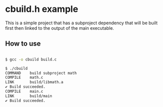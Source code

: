 # cbuild.h example

This is a simple project that has a subproject dependency that will be built 
first then linked to the output of the main executable.

## How to use

```bash

$ gcc -o cbuild build.c

$ ./cbuild
COMMAND    build subproject math
COMPILE    math.c
LINK       build/libmath.a
✔ Build succeeded.
COMPILE    main.c
LINK       build/main
✔ Build succeeded.

```

